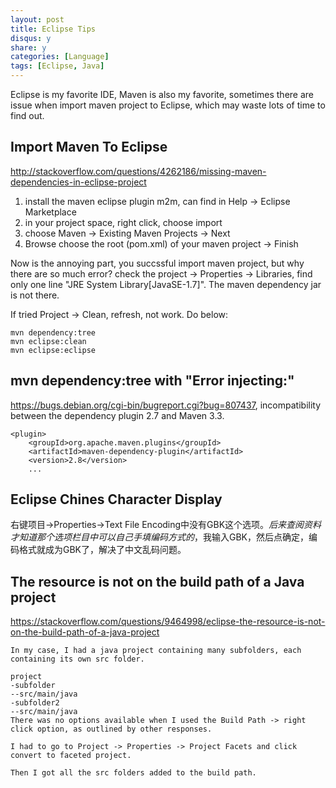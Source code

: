 ```yaml
---
layout: post
title: Eclipse Tips
disqus: y
share: y
categories: [Language]
tags: [Eclipse, Java]
---
```


Eclipse is my favorite IDE, Maven is also my favorite, sometimes there are issue when import maven project to Eclipse, which may waste lots of time to find out.

Import Maven To Eclipse
---------------------
http://stackoverflow.com/questions/4262186/missing-maven-dependencies-in-eclipse-project
1. install the maven eclipse plugin m2m, can find in Help -> Eclipse Marketplace
2. in your project space, right click, choose import
3. choose Maven -> Existing Maven Projects -> Next
4. Browse choose the root (pom.xml) of your maven project -> Finish

Now is the annoying part, you succssful import maven project, but why there are so much error?
check the project -> Properties -> Libraries, find only one line "JRE System Library[JavaSE-1.7]".
The maven dependency jar is not there.

If tried Project -> Clean, refresh, not work. Do below:
```shell
mvn dependency:tree
mvn eclipse:clean
mvn eclipse:eclipse
```

mvn dependency:tree with "Error injecting:"
---------------------
https://bugs.debian.org/cgi-bin/bugreport.cgi?bug=807437, incompatibility between the dependency plugin 2.7 and Maven 3.3.
```
<plugin>
	<groupId>org.apache.maven.plugins</groupId>
	<artifactId>maven-dependency-plugin</artifactId>
	<version>2.8</version>
	...
```

Eclipse Chines Character Display
---------------------
右键项目->Properties->Text File Encoding中没有GBK这个选项。*后来查阅资料才知道那个选项栏目中可以自己手填编码方式的*，我输入GBK，然后点确定，编码格式就成为GBK了，解决了中文乱码问题。

The resource is not on the build path of a Java project
---------------------
https://stackoverflow.com/questions/9464998/eclipse-the-resource-is-not-on-the-build-path-of-a-java-project
```
In my case, I had a java project containing many subfolders, each containing its own src folder.

project
-subfolder
--src/main/java
-subfolder2
--src/main/java
There was no options available when I used the Build Path -> right click option, as outlined by other responses.

I had to go to Project -> Properties -> Project Facets and click convert to faceted project.

Then I got all the src folders added to the build path.
```

